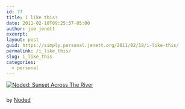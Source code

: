 ```yaml
---
id: 77
title: I like this!
date: 2011-02-18T09:25:37-05:00
author: joe jenett
excerpt: 
layout: post
guid: https://simply.personal.jenett.org/2011/02/18/i-like-this/
permalink: /i_like_this/
slug: i_like_this
categories:
  - personal
---
```

<p><a title="Noded: Sunset Across The River" href="http://www.noded.com/noded/"><img src="https://jenett.org/simply.personal/images/noded_sunset.jpg" alt="Noded: Sunset Across The River" style="border:none;margin-bottom:9px;"></a></p>
<p class="smaller">
by <a title="Noded: Sunset Across The River" href="http://www.noded.com/noded/">Noded</a></p>